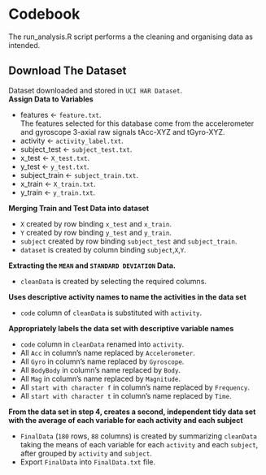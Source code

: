 # Codebook
The run_analysis.R script performs a the cleaning and organising data as intended.
## Download The Dataset
Dataset downloaded and stored in  ```UCI HAR Dataset```.  
**Assign Data to Variables**  
* features <- ```feature.txt```.  
   The features selected for this database come from the accelerometer and gyroscope 3-axial raw signals tAcc-XYZ and tGyro-XYZ.  
* activity <- ```activity_label.txt```.  
* subject_test <- ```subject_test.txt```.  
* x_test <- ```X_test.txt```.  
* y_test <- ```y_test.txt```.  
* subject_train <- ```subject_train.txt```.  
* x_train <- ```X_train.txt```.  
* y_train <- ```y_train.txt```.     

**Merging Train and Test Data into dataset**   
* ```X``` created by row binding ```x_test``` and ```x_train```.  
* ```Y``` created by row binding ```y_test``` and ```y_train```.  
* ```subject``` created by row binding ```subject_test``` and ```subject_train```.  
* ```dataset``` is created by column binding ```subject```,```X```,```Y```.  

**Extracting the ```MEAN``` and ```STANDARD DEVIATION``` Data.**   
* ```cleanData``` is created by selecting the required columns.  

**Uses descriptive activity names to name the activities in the data set**  
* ```code``` column of ```cleanData``` is substituted with ```activity```.  

**Appropriately labels the data set with descriptive variable names**  
* ```code``` column in ```cleanData``` renamed into ```activity```.
* All ```Acc``` in column’s name replaced by ```Accelerometer```.  
* All ```Gyro``` in column’s name replaced by ```Gyroscope```.  
* All ```BodyBody``` in column’s name replaced by ```Body```.  
* All ```Mag``` in column’s name replaced by ```Magnitude```.  
* All ```start with character f``` in column’s name replaced by ```Frequency```.
* All ```start with character t``` in column’s name replaced by ```Time```.  

**From the data set in step 4, creates a second, independent tidy data set with the average of each variable for each activity and each subject**  
* ```FinalData``` (```180``` rows, ```88``` columns) is created by summarizing ```cleanData``` taking the means of each variable for each ```activity``` and each ```subject```, after grouped by ```activity``` and ```subject```.  
* Export ```FinalData``` into ```FinalData.txt``` file.

